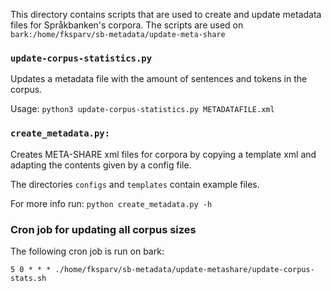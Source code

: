 This directory contains scripts that are used to create and update metadata files for Språkbanken's corpora.
The scripts are used on `bark:/home/fksparv/sb-metadata/update-meta-share`

### `update-corpus-statistics.py`

Updates a metadata file with the amount of sentences and tokens in the corpus.

Usage:
`python3 update-corpus-statistics.py METADATAFILE.xml`


### `create_metadata.py:`

Creates META-SHARE xml files for corpora by copying a template xml and adapting the contents given by a config file.

The directories `configs` and `templates` contain example files.

For more info run:
`python create_metadata.py -h`


### Cron job for updating all corpus sizes

The following cron job is run on bark:

`5 0 * * * ./home/fksparv/sb-metadata/update-metashare/update-corpus-stats.sh`
